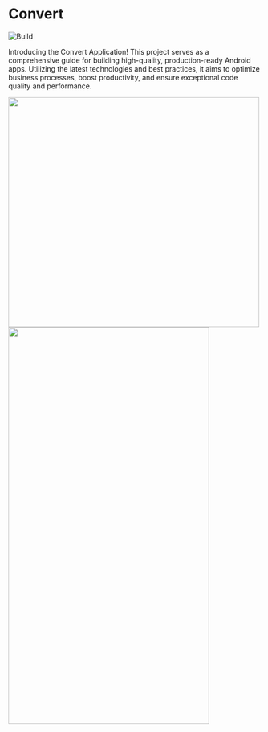 # Convert

![Build](https://github.com/donchakkappan/android-api-testing-plugin/actions/workflows/android.yml/badge.svg)

Introducing the Convert Application! This project serves as a comprehensive guide for building high-quality, production-ready Android apps. Utilizing the latest technologies and best practices, it aims to optimize business processes, boost productivity, and ensure exceptional code quality and performance.

<img src="https://github.com/donchakkappan/Convert/assets/6335190/07ac132d-3d20-487d-acaf-e01eb3545cf62" width="500" height="458">

<img src="https://github.com/donchakkappan/Convert/assets/6335190/b0084083-2320-4cc9-a52c-935282467712" width="400" height="790">



